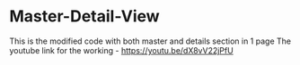# Master-Detail-View
This is the modified code with both master and details section in 1 page
The youtube link for the working - https://youtu.be/dX8vV22jPfU
